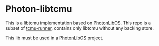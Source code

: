 # Photon-libtcmu

This is a libtcmu implementation based on [PhotonLibOS](https://github.com/alibaba/PhotonLibOS).
This repo is a subset of [tcmu-runner](https://github.com/open-iscsi/tcmu-runner), contains only libtcmu without any backing store.

This lib must be used in a [PhotonLibOS](https://github.com/alibaba/PhotonLibOS) project.